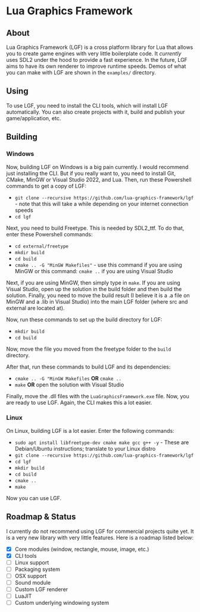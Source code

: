 # Lua Graphics Framework

## **About**

Lua Graphics Framework (LGF) is a cross platform library for Lua that allows you to create game engines with very little boilerplate code. It *currently* uses SDL2 under the hood to provide a fast experience. In the future, LGF aims to have its own renderer to improve runtime speeds. Demos of what you can make with LGF are shown in the `examples/` directory.

## **Using**
To use LGF, you need to install the CLI tools, which will install LGF automatically. You can also create projects with it, build and publish your game/application, etc.

## **Building**
### **Windows**
Now, building LGF on Windows is a big pain currently. I would recommend just installing the CLI. But if you really want to, you need to install Git, CMake, MinGW or Visual Studio 2022, and Lua. Then, run these Powershell commands to get a copy of LGF:
- `git clone --recursive https://github.com/lua-graphics-framework/lgf` - note that this will take a while depending on your internet connection speeds
- `cd lgf`

Next, you need to build Freetype. This is needed by SDL2_ttf. To do that, enter these Powershell commands:
- `cd external/freetype`
- `mkdir build`
- `cd build`
- `cmake .. -G "MinGW Makefiles"` - use this command if you are using MinGW or this command: `cmake ..` if you are using Visual Studio

Next, if you are using MinGW, then simply type in `make`. If you are using Visual Studio, open up the solution in the build folder and then build the solution. Finally, you need to move the build result (I believe it is a .a file on MinGW and a .lib in Visual Studio) into the main LGF folder (where src and external are located at).

Now, run these commands to set up the build directory for LGF:
- `mkdir build`
- `cd build`

Now, move the file you moved from the freetype folder to the `build` directory.

After that, run these commands to build LGF and its dependencies:
- `cmake .. -G "MinGW Makefiles` **OR** `cmake ..`
- `make` **OR** open the solution with Visual Studio

Finally, move the .dll files with the `LuaGraphicsFramework.exe` file. Now, you are ready to use LGF. Again, the CLI makes this a lot easier.

### **Linux**
On Linux, building LGF is a lot easier. Enter the following commands:
- `sudo apt install libfreetype-dev cmake make gcc g++ -y` - These are Debian/Ubuntu instructions; translate to your Linux distro
- `git clone --recursive https://github.com/lua-graphics-framework/lgf`
- `cd lgf`
- `mkdir build`
- `cd build`
- `cmake ..`
- `make`

Now you can use LGF.

## **Roadmap & Status**
I currently do not recommend using LGF for commercial projects quite yet. It is a very new library with very little features. Here is a roadmap listed below:

- [x] Core modules (window, rectangle, mouse, image, etc.)
- [x] CLI tools
- [ ] Linux support
- [ ] Packaging system
- [ ] OSX support
- [ ] Sound module
- [ ] Custom LGF renderer
- [ ] LuaJIT
- [ ] Custom underlying windowing system
